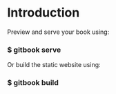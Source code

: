 # Introduction

Preview and serve your book using:

### \$ gitbook serve

Or build the static website using:

### \$ gitbook build
